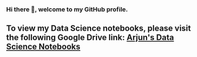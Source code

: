 ### Hi there 👋, welcome to my GitHub profile.

## To view my Data Science notebooks, please visit the following Google Drive link: [Arjun's Data Science Notebooks](tinyurl.com/arjunDSnotebooks)


